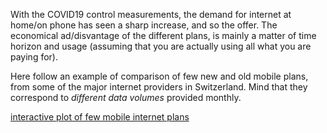 With the COVID19 control measurements, the demand for internet at home/on phone has seen a sharp increase, and so the offer. 
The economical ad/disvantage of the different plans, is mainly a matter of time horizon and usage (assuming that you are actually using all what you are paying for).

Here follow an example of comparison of few new and old mobile plans, from some of the major internet providers in Switzerland.
Mind that they correspond to *different data volumes* provided monthly.

[interactive plot of few mobile internet plans](plotly_inter_comparison.html)

